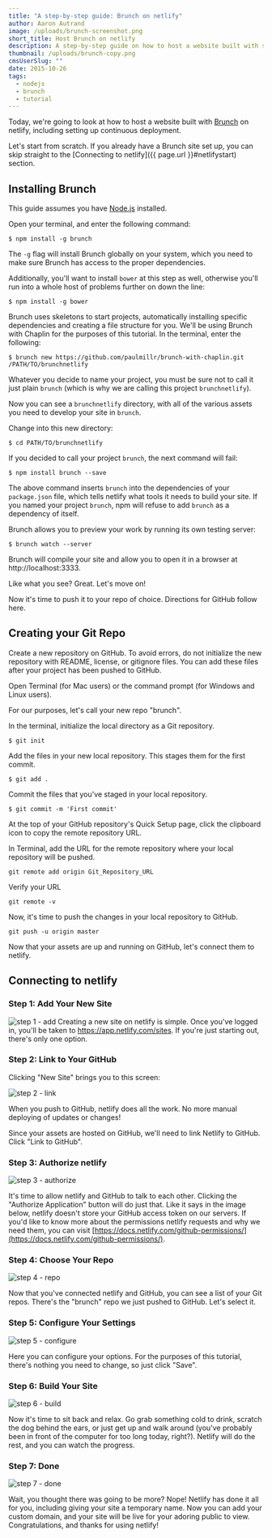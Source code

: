 ```yaml
---
title: "A step-by-step guide: Brunch on netlify"
author: Aaron Autrand
image: /uploads/brunch-screenshot.png
short_title: Host Brunch on netlify
description: A step-by-step guide on how to host a website built with static site generator Brunch.
thumbnail: /uploads/brunch-copy.png
cmsUserSlug: ""
date: 2015-10-26
tags:
  - nodejs
  - brunch
  - tutorial
---
```


Today, we're going to look at how to host a website built with [Brunch](http://brunch.io/) on netlify, including setting up continuous deployment.

Let's start from scratch. If you already have a Brunch site set up, you can skip straight to the [Connecting to netlify]({{ page.url }}#netlifystart) section.

<!-- excerpt -->

## Installing Brunch

This guide assumes you have [Node.js](https://nodejs.org) installed.

Open your terminal, and enter the following command:

```
$ npm install -g brunch
```

The `-g` flag will install Brunch globally on your system, which you need to make sure Brunch has access to the proper dependencies.

Additionally, you'll want to install `bower` at this step as well, otherwise you'll run into a whole host of problems further on down the line:

```
$ npm install -g bower
```

Brunch uses skeletons to start projects, automatically installing specific dependencies and creating a file structure for you. We'll be using Brunch with Chaplin for the purposes of this tutorial. In the terminal, enter the following:

```
$ brunch new https://github.com/paulmillr/brunch-with-chaplin.git /PATH/TO/brunchnetlify
```

 Whatever you decide to name your project, you must be sure not to call it just plain `brunch` (which is why we are calling this project `brunchnetlify`).

Now you can see a `brunchnetlify` directory, with all of the various assets you need to develop your site in `brunch`.

Change into this new directory:
```
$ cd PATH/TO/brunchnetlify
```
 If you decided to call your project `brunch`, the next command will fail:
```
$ npm install brunch --save
```
The above command inserts `brunch` into the dependencies of your `package.json` file, which tells netlify what tools it needs to build your site. If you named your project `brunch`, npm will refuse to add `brunch` as a dependency of itself.

Brunch allows you to preview your work by running its own testing server:

```
$ brunch watch --server
```

Brunch will compile your site and allow you to open it in a browser at http://localhost:3333.

Like what you see? Great. Let's move on!

Now it's time to push it to your repo of choice. Directions for GitHub follow here.

## **Creating your Git Repo**

Create a new repository on GitHub. To avoid errors, do not initialize the new repository with README, license, or gitignore files. You can add these files after your project has been pushed to GitHub.

Open Terminal (for Mac users) or the command prompt (for Windows and Linux users).

For our purposes, let's call your new repo "brunch".

In the terminal, initialize the local directory as a Git repository.
```
$ git init
```
Add the files in your new local repository. This stages them for the first commit.
```
$ git add .
```
Commit the files that you've staged in your local repository.
```
$ git commit -m 'First commit'
```

At the top of your GitHub repository's Quick Setup page, click the clipboard icon to copy the remote repository URL.

In Terminal, add the URL for the remote repository where your local repository will be pushed.
```
git remote add origin Git_Repository_URL
```
Verify your URL
```
git remote -v
```
Now, it's time to push the changes in your local repository to GitHub.
```
git push -u origin master
```

Now that your assets are up and running on GitHub, let's connect them to netlify.
<a id="netlifystart"></a>
## **Connecting to netlify**

### Step 1: Add Your New Site

![step 1 - add](https://cloud.githubusercontent.com/assets/6520639/9803638/717820a6-57d9-11e5-838f-d2a732eb0a41.png)
Creating a new site on netlify is simple. Once you've logged in, you'll be taken to https://app.netlify.com/sites. If you're just starting out, there's only one option.

### Step 2: Link to Your GitHub
Clicking "New Site" brings you to this screen:

![step 2 - link](https://cloud.githubusercontent.com/assets/6520639/9803637/7176ac8a-57d9-11e5-9b09-f43dc772a4f9.png)

When you push to GitHub, netlify does all the work. No more manual deploying of updates or changes!

Since your assets are hosted on GitHub, we'll need to link Netlify to GitHub. Click "Link to GitHub".

### Step 3: Authorize netlify
![step 3 - authorize](https://cloud.githubusercontent.com/assets/6520639/9803635/71760370-57d9-11e5-8bdb-850aa176a22c.png)

It's time to allow netlify and GitHub to talk to each other. Clicking the "Authorize Application" button will do just that. Like it says in the image below, netlify doesn't store your GitHub access token on our servers. If you'd like to know more about the permissions netlify requests and why we need them, you can visit [https://docs.netlify.com/github-permissions/](https://docs.netlify.com/github-permissions/).

### Step 4: Choose Your Repo
![step 4 - repo](https://raw.githubusercontent.com/munkymack/netlify-assets/master/Step4Brunch.png)

Now that you've connected netlify and GitHub, you can see a list of your Git repos. There's the "brunch" repo we just pushed to GitHub. Let's select it.

### Step 5: Configure Your Settings
![step 5 - configure](https://raw.githubusercontent.com/munkymack/netlify-assets/master/Step5Brunch.png)

Here you can configure your options. For the purposes of this tutorial, there's nothing you need to change, so just click "Save".

### Step 6: Build Your Site

![step 6 - build](https://cloud.githubusercontent.com/assets/6520639/9803640/717b9c40-57d9-11e5-9ca4-92f90f8ed005.png)

Now it's time to sit back and relax. Go grab something cold to drink, scratch the dog behind the ears, or just get up and walk around (you've probably been in front of the computer for too long today, right?). Netlify will do the rest, and you can watch the progress.

### Step 7: Done

![step 7 - done](https://raw.githubusercontent.com/munkymack/netlify-assets/master/Step7Brunch.png)

Wait, you thought there was going to be more? Nope! Netlify has done it all for you, including giving your site a temporary name. Now you can add your custom domain, and your site will be live for your adoring public to view. Congratulations, and thanks for using netlify!
